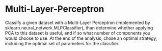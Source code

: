 # Multi-Layer-Perceptron

Classify a given dataset with a Multi-Layer Perceptron (implemented by sklearn.neural_network.MLPClassifier), than determine whether applying PCA to this dataset is useful, and if so what number of components you would choose to use. At the end of the analysis, chose an optimal strategy, including the optimal set of parameters for the classifier.
